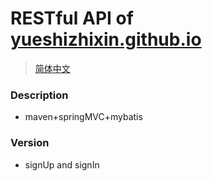 # RESTful API of [yueshizhixin.github.io](https://yueshizhixin.github.io)

>[简体中文](README.md)

### Description
- maven+springMVC+mybatis

### Version
- signUp and signIn

